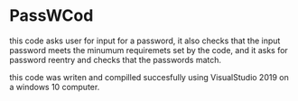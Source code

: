 # PassWCod
this code asks user for input for a password, it also checks that the input password meets the minumum requiremets set by the code, 
and it asks for password reentry and checks that the passwords match.

this code was writen and compilled succesfully using VisualStudio 2019 on a windows 10 computer.

